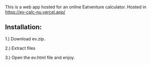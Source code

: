 This is a web app hosted for an online Eatventure calculator. Hosted in https://ev-calc-nu.vercel.app/

## Installation:

1.) Download ev.zip.

2.) Extract files

3.) Open the ev.html file and enjoy.

